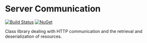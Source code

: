 # Server Communication

[![Build Status](https://travis-ci.org/messerli-informatik-ag/server-communication.svg?branch=master)](https://travis-ci.org/messerli-informatik-ag/server-communication)
[![NuGet](https://img.shields.io/nuget/v/Messerli.ServerCommunication.svg)](https://www.nuget.org/packages/Messerli.ServerCommunication/)

Class library dealing with HTTP communication and the retrieval and deserialization of resources.
